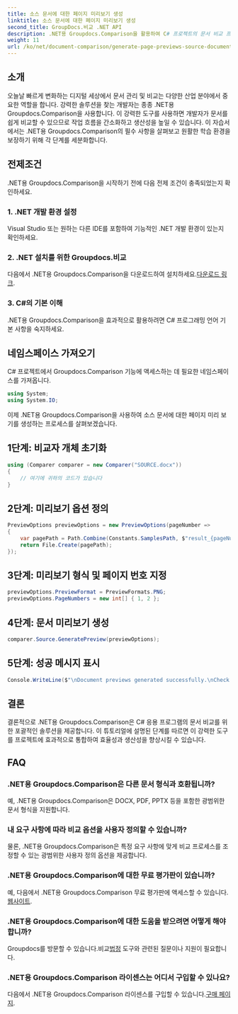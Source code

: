 ```yaml
---
title: 소스 문서에 대한 페이지 미리보기 생성
linktitle: 소스 문서에 대한 페이지 미리보기 생성
second_title: GroupDocs.비교 .NET API
description: .NET용 Groupdocs.Comparison을 활용하여 C# 프로젝트의 문서 비교 프로세스를 효과적으로 간소화하는 방법을 알아보세요.
weight: 11
url: /ko/net/document-comparison/generate-page-previews-source-document/
---
```

## 소개
오늘날 빠르게 변화하는 디지털 세상에서 문서 관리 및 비교는 다양한 산업 분야에서 중요한 역할을 합니다. 강력한 솔루션을 찾는 개발자는 종종 .NET용 Groupdocs.Comparison을 사용합니다. 이 강력한 도구를 사용하면 개발자가 문서를 쉽게 비교할 수 있으므로 작업 흐름을 간소화하고 생산성을 높일 수 있습니다. 이 자습서에서는 .NET용 Groupdocs.Comparison의 필수 사항을 살펴보고 원활한 학습 환경을 보장하기 위해 각 단계를 세분화합니다.
## 전제조건
.NET용 Groupdocs.Comparison을 시작하기 전에 다음 전제 조건이 충족되었는지 확인하세요.
### 1. .NET 개발 환경 설정
Visual Studio 또는 원하는 다른 IDE를 포함하여 기능적인 .NET 개발 환경이 있는지 확인하세요.
### 2. .NET 설치를 위한 Groupdocs.비교
 다음에서 .NET용 Groupdocs.Comparison을 다운로드하여 설치하세요.[다운로드 링크](https://releases.groupdocs.com/comparison/net/).
### 3. C#의 기본 이해
.NET용 Groupdocs.Comparison을 효과적으로 활용하려면 C# 프로그래밍 언어 기본 사항을 숙지하세요.

## 네임스페이스 가져오기
C# 프로젝트에서 Groupdocs.Comparison 기능에 액세스하는 데 필요한 네임스페이스를 가져옵니다.

```csharp
using System;
using System.IO;
```

이제 .NET용 Groupdocs.Comparison을 사용하여 소스 문서에 대한 페이지 미리 보기를 생성하는 프로세스를 살펴보겠습니다.
## 1단계: 비교자 개체 초기화
```csharp
using (Comparer comparer = new Comparer("SOURCE.docx"))
{
    // 여기에 귀하의 코드가 있습니다
}
```
## 2단계: 미리보기 옵션 정의
```csharp
PreviewOptions previewOptions = new PreviewOptions(pageNumber =>
{
    var pagePath = Path.Combine(Constants.SamplesPath, $"result_{pageNumber}.png");
    return File.Create(pagePath);
});
```
## 3단계: 미리보기 형식 및 페이지 번호 지정
```csharp
previewOptions.PreviewFormat = PreviewFormats.PNG;
previewOptions.PageNumbers = new int[] { 1, 2 };
```
## 4단계: 문서 미리보기 생성
```csharp
comparer.Source.GeneratePreview(previewOptions);
```
## 5단계: 성공 메시지 표시
```csharp
Console.WriteLine($"\nDocument previews generated successfully.\nCheck output in {Directory.GetCurrentDirectory()}.");
```

## 결론
결론적으로 .NET용 Groupdocs.Comparison은 C# 응용 프로그램의 문서 비교를 위한 포괄적인 솔루션을 제공합니다. 이 튜토리얼에 설명된 단계를 따르면 이 강력한 도구를 프로젝트에 효과적으로 통합하여 효율성과 생산성을 향상시킬 수 있습니다.
## FAQ
### .NET용 Groupdocs.Comparison은 다른 문서 형식과 호환됩니까?
예, .NET용 Groupdocs.Comparison은 DOCX, PDF, PPTX 등을 포함한 광범위한 문서 형식을 지원합니다.
### 내 요구 사항에 따라 비교 옵션을 사용자 정의할 수 있습니까?
물론, .NET용 Groupdocs.Comparison은 특정 요구 사항에 맞게 비교 프로세스를 조정할 수 있는 광범위한 사용자 정의 옵션을 제공합니다.
### .NET용 Groupdocs.Comparison에 대한 무료 평가판이 있습니까?
 예, 다음에서 .NET용 Groupdocs.Comparison 무료 평가판에 액세스할 수 있습니다.[웹사이트](https://releases.groupdocs.com/).
### .NET용 Groupdocs.Comparison에 대한 도움을 받으려면 어떻게 해야 합니까?
 Groupdocs를 방문할 수 있습니다.비교[법정](https://forum.groupdocs.com/c/comparison/12) 도구와 관련된 질문이나 지원이 필요합니다.
### .NET용 Groupdocs.Comparison 라이센스는 어디서 구입할 수 있나요?
 다음에서 .NET용 Groupdocs.Comparison 라이센스를 구입할 수 있습니다.[구매 페이지](https://purchase.groupdocs.com/buy).